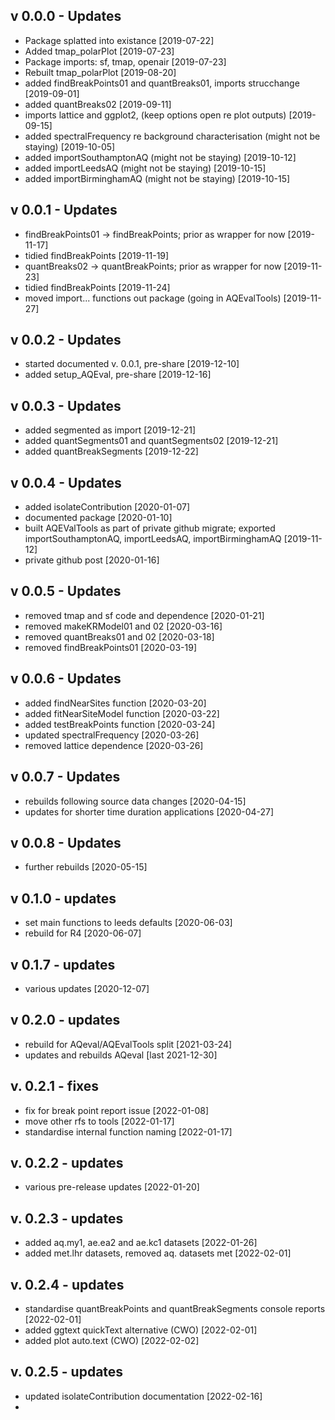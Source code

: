 ## v 0.0.0 - Updates

* Package splatted into existance [2019-07-22] 
* Added tmap_polarPlot [2019-07-23] 
* Package imports: sf, tmap, openair [2019-07-23] 
* Rebuilt tmap_polarPlot [2019-08-20] 
* added findBreakPoints01 and quantBreaks01, imports strucchange [2019-09-01] 
* added quantBreaks02 [2019-09-11] 
* imports lattice and ggplot2, (keep options open re plot outputs) [2019-09-15] 
* added spectralFrequency re background characterisation (might not be staying) [2019-10-05] 
* added importSouthamptonAQ (might not be staying) [2019-10-12] 
* added importLeedsAQ (might not be staying) [2019-10-15]
* added importBirminghamAQ (might not be staying) [2019-10-15]

## v 0.0.1 - Updates

* findBreakPoints01 -> findBreakPoints; prior as wrapper for now [2019-11-17]
* tidied findBreakPoints [2019-11-19] 
* quantBreaks02 -> quantBreakPoints; prior as wrapper for now [2019-11-23]  
* tidied findBreakPoints [2019-11-24] 
* moved import... functions out package (going in AQEvalTools) [2019-11-27]

## v 0.0.2 - Updates 

* started documented v. 0.0.1, pre-share [2019-12-10]  
* added setup_AQEval, pre-share [2019-12-16] 

## v 0.0.3 - Updates 

* added segmented as import [2019-12-21] 
* added quantSegments01 and quantSegments02 [2019-12-21] 
* added quantBreakSegments [2019-12-22]
 
## v 0.0.4 - Updates

* added isolateContribution [2020-01-07] 
* documented package [2020-01-10] 
* built AQEValTools as part of private github migrate; exported importSouthamptonAQ, importLeedsAQ, importBirminghamAQ  [2019-11-12]
* private github post [2020-01-16]

## v 0.0.5 - Updates

* removed tmap and sf code and dependence [2020-01-21] 
* removed makeKRModel01 and 02 [2020-03-16] 
* removed quantBreaks01 and 02 [2020-03-18]
* removed findBreakPoints01 [2020-03-19] 

## v 0.0.6 - Updates 

* added findNearSites function [2020-03-20] 
* added fitNearSiteModel function [2020-03-22] 
* added testBreakPoints function [2020-03-24] 
* updated spectralFrequency [2020-03-26]
* removed lattice dependence [2020-03-26] 

## v 0.0.7 - Updates 

* rebuilds following source data changes [2020-04-15] 
* updates for shorter time duration applications [2020-04-27] 

## v 0.0.8 - Updates 

* further rebuilds [2020-05-15]

## v 0.1.0 - updates 

* set main functions to leeds defaults [2020-06-03] 
* rebuild for R4  [2020-06-07] 

## v 0.1.7 - updates 

* various updates [2020-12-07]

## v 0.2.0 - updates 

* rebuild for AQeval/AQEvalTools split [2021-03-24]
* updates and rebuilds AQeval [last 2021-12-30] 

## v. 0.2.1 - fixes

* fix for break point report issue [2022-01-08]
* move other rfs to tools [2022-01-17]
* standardise internal function naming [2022-01-17]

## v. 0.2.2 - updates

* various pre-release updates [2022-01-20]

## v. 0.2.3 - updates

* added aq.my1, ae.ea2 and ae.kc1 datasets [2022-01-26] 
* added met.lhr datasets, removed aq. datasets met [2022-02-01] 

## v. 0.2.4 - updates 

* standardise quantBreakPoints and quantBreakSegments 
console reports [2022-02-01] 
* added ggtext quickText alternative (CWO) [2022-02-01] 
* added plot auto.text (CWO) [2022-02-02] 

## v. 0.2.5 - updates 

* updated isolateContribution documentation [2022-02-16] 
* 



